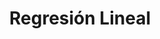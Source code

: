 ---
slug: regresion-lineal
title: Regresión Lineal
content: [
	{slug: "", title: ""},
]
navigation: [
	{
		side: left,
		title: "Gradient Boosting",
		link: "gradient-boosting"
	},
	{
		side: right,
		title: "Regresión Polinómica",
		link: "regresion-polinomica"
	}
]
---